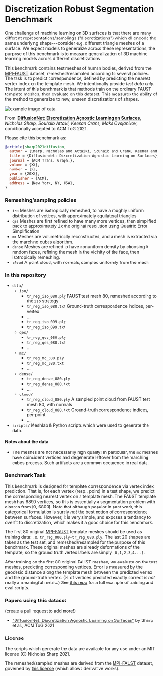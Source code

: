 # Discretization Robust Segmentation Benchmark

One challenge of machine learning on 3D surfaces is that there are many different representations/samplings ("discretizations") which all encode the same underlying shape---consider e.g. different triangle meshes of a surface. We expect models to generalize across these representations; the purpose of this benchmark is to measure generalization of 3D machine learning models across different discretizations

This benchmark contains test meshes of human bodies, derived from the [MPI-FAUST](http://faust.is.tue.mpg.de/) dataset, remeshed/resampled according to several policies. The task is to predict correspondence, defined by predicting the nearest vertex index on the template mesh. We intentionally provide *test data only*. The intent of this benchmark is that methods train on the ordinary FAUST template meshes, then evaluate on this dataset. This measures the ability of the method to generalize to new, unseen discretizations of shapes.

![example image of data](https://github.com/nmwsharp/discretization-robust-segmentation-benchmark/blob/main/data_image.png?raw=true)

From: [**DiffusionNet: Discretization Agnostic Learning on Surfaces**](https://arxiv.org/abs/2012.00888), *Nicholas Sharp, Souhaib Attaiki, Keenan Crane, Maks Ovsjanikov*, conditionally accepted to ACM ToG 2021.

Please cite this benchmark as:
```bib
@article{sharp2021diffusion,
  author = {Sharp, Nicholas and Attaiki, Souhaib and Crane, Keenan and Ovsjanikov, Maks},
  title = {DiffusionNet: Discretization Agnostic Learning on Surfaces},
  journal = {ACM Trans. Graph.},
  volume = {XX},
  number = {X},
  year = {20XX},
  publisher = {ACM},
  address = {New York, NY, USA},
}
```

### Remeshing/sampling policies
- `iso` Meshes are isotropically remeshed, to have a roughly uniform distribution of vetices, with approximately equilateral triangles
- `qes` Meshes are first refined to have many more vertices, then simplified back to approximately 2x the original resolution using Quadric Error Simplification
- `mc` Meshes are volumetrically reconstructed, and a mesh is extracted via the marching cubes algorithm.
- `dense` Meshes are refined to have nonuniform density by choosing 5 random faces, refining the mesh in the vicinity of the face, then isotropically remeshing.
- `cloud` A point cloud, with normals, sampled uniformly from the mesh


### In this repository
- `data/` 
  - `iso/` 
    - `tr_reg_iso_080.ply` FAUST test mesh 80, remeshed according to the `iso` strategy
    - `tr_reg_iso_080.txt` Ground-truth correspondence indices, per-vertex
    - ...
    - `tr_reg_iso_099.ply`
    - `tr_reg_iso_099.txt`
  - `qes/`
    - `tr_reg_qes_080.ply`
    - `tr_reg_qes_080.txt`
    - ...
  - `mc/` 
    - `tr_reg_mc_080.ply`
    - `tr_reg_mc_080.txt`
    - ...
  - `dense/`
    - `tr_reg_dense_080.ply`
    - `tr_reg_dense_080.txt`
    - ...
  - `cloud/`
    - `tr_reg_cloud_080.ply` A sampled point cloud from FAUST test mesh 80, with normals
    - `tr_reg_cloud_080.txt` Ground-truth correspondence indices, per-point
    - ...
- `scripts/` Meshlab & Python scripts which were used to generate the data.

#### Notes about the data
- The meshes are not necessarily high quality! In particular, the `mc` meshes have coincident vertices and degenerate leftover from the marching cubes process. Such artifacts are a common occurence in real data.


### Benchmark Task

This benchmark is designed for template correspondence via vertex index prediction. That is, for each vertex (resp., point) in a test shape, we predict the corresponding nearest vertex on a template mesh. The FAUST template mesh has 6890 vertices, so this is essentially a segmentation problem with classes from [0, 6899]. Note that although popular in past work, this categorical formulation is surely *not* the best notion of correspondence between surfaces. However, it is very simple, and exposes a tendancy to overfit to discretization, which makes it a good choice for this benchmark.

The first 80 original [MPI-FAUST](http://faust.is.tue.mpg.de/) template meshes should be used as training data: i.e. `tr_reg_000.ply`-`tr_reg_080.ply`. The last 20 shapes are taken as the test set, and remeshed/resampled for the purpose of this benchmark. These original meshes are already deformations of the template, so the ground truth vertex labels are simply `[0,1,2,3,4...]`. 

After training on the first 80 original FAUST meshes, we evaluate on the test meshes, predicting corresponding vertices. Error is measured by the geodesic distance along the template mesh between the predicted vertex and the ground-truth vertex. (% of vertices predicted exactly correct is *not* really a meaningful metric.) See [this repo](https://github.com/nmwsharp/diffusion-net/tree/master/experiments) for a full example of training and eval scripts.

### Papers using this dataset
(create a pull request to add more!)
- ["DiffusionNet: Discretization Agnostic Learning on Surfaces"](https://arxiv.org/abs/2012.00888) by Sharp et al., ACM ToG 2021

### License

The scripts which generate the data are available for any use under an MIT license (C) Nicholas Sharp 2021.

The remeshed/sampled meshes are derived from the [MPI-FAUST](http://faust.is.tue.mpg.de/) dataset, governed by [this license](http://faust.is.tue.mpg.de/data_license) (which allows derivative works).
